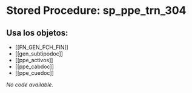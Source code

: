 # Stored Procedure: sp_ppe_trn_304

## Usa los objetos:
- [[FN_GEN_FCH_FIN]]
- [[gen_subtipodoc]]
- [[ppe_activos]]
- [[ppe_cabdoc]]
- [[ppe_cuedoc]]

*No code available.*
